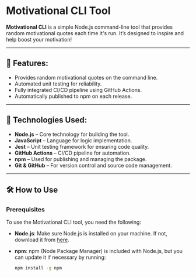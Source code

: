# Motivational CLI Tool

**Motivational CLI** is a simple Node.js command-line tool that provides random motivational quotes each time it's run. It’s designed to inspire and help boost your motivation!

---

## 🚀 Features:
- Provides random motivational quotes on the command line.
- Automated unit testing for reliability.
- Fully integrated CI/CD pipeline using GitHub Actions.
- Automatically published to npm on each release.

---

## 🔧 Technologies Used:
- **Node.js** – Core technology for building the tool.
- **JavaScript** – Language for logic implementation.
- **Jest** – Unit testing framework for ensuring code quality.
- **GitHub Actions** – CI/CD pipeline for automation.
- **npm** – Used for publishing and managing the package.
- **Git & GitHub** – For version control and source code management.

---

## 🛠️ How to Use

### Prerequisites
To use the Motivational CLI tool, you need the following:

- **Node.js**: Make sure Node.js is installed on your machine. If not, download it from [here](https://nodejs.org/).

- **npm**: npm (Node Package Manager) is included with Node.js, but you can update it if necessary by running:

  ```bash
  npm install -g npm
